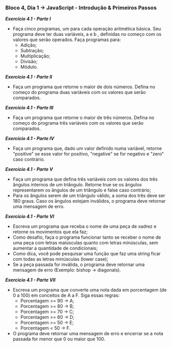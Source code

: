 ### Bloco 4, Dia 1 -> JavaScript - Introdução & Primeiros Passos

_**Exercício 4.1 - Parte I**_
 - Faça cinco programas, um para cada operação aritmética básica. Seu programa deve ter duas variáveis, a e b , definidas no começo com os valores que serão operados. Faça programas para:
    - Adição;
    - Subtração;
    - Multiplicação;
    - Divisão;
    - Módulo.

_**Exercício 4.1 - Parte II**_
 - Faça um programa que retorne o maior de dois números. Defina no começo do programa duas variáveis com os valores que serão comparados.

_**Exercício 4.1 - Parte III**_
 - Faça um programa que retorne o maior de três números. Defina no começo do programa três variáveis com os valores que serão comparados.

_**Exercício 4.1 - Parte IV**_
 - Faça um programa que, dado um valor definido numa variável, retorne "positive" se esse valor for positivo, "negative" se for negativo e "zero" caso contrário.

_**Exercício 4.1 - Parte V**_
 - Faça um programa que defina três variáveis com os valores dos três ângulos internos de um triângulo. Retorne true se os ângulos representarem os ângulos de um triângulo e false caso contrário;
 - Para os ângulos serem de um triângulo válido, a soma dos três deve ser 180 graus. Caso os ângulos estejam inválidos, o programa deve retornar uma mensagem de erro.

_**Exercício 4.1 - Parte VI**_
 - Escreva um programa que receba o nome de uma peça de xadrez e retorne os movimentos que ela faz;
 - Como desafio, faça o programa funcionar tanto se receber o nome de uma peça com letras maiúsculas quanto com letras minúsculas, sem aumentar a quantidade de condicionais;
 - Como dica, você pode pesquisar uma função que faz uma string ficar com todas as letras minúsculas (lower case);
 - Se a peça passada for inválida, o programa deve retornar uma mensagem de erro (Exemplo: bishop -> diagonals).

_**Exercício 4.1 - Parte VII**_
 - Escreva um programa que converte uma nota dada em porcentagem (de 0 a 100) em conceitos de A a F. Siga essas regras:
    - Porcentagem >= 90 -> A;
    - Porcentagem >= 80 -> B;
    - Porcentagem >= 70 -> C;
    - Porcentagem >= 60 -> D;
    - Porcentagem >= 50 -> E;
    - Porcentagem <  50 -> F.
 - O programa deve retornar uma mensagem de erro e encerrar se a nota passada for menor que 0 ou maior que 100.